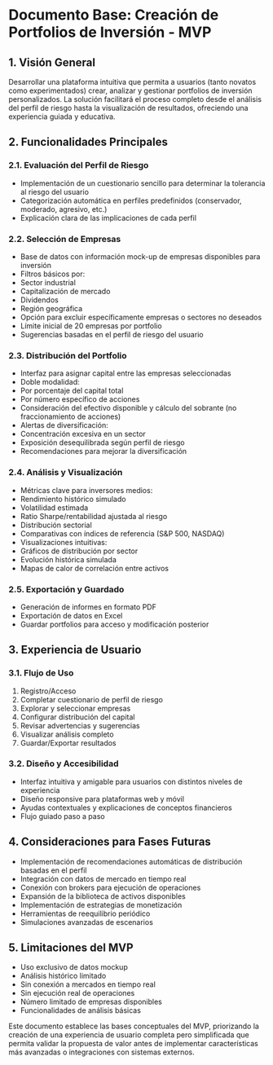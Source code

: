 # Documento Base: Creación de Portfolios de Inversión - MVP

## 1. Visión General

Desarrollar una plataforma intuitiva que permita a usuarios (tanto novatos como experimentados) crear, analizar y gestionar portfolios de inversión personalizados. La solución facilitará el proceso completo desde el análisis del perfil de riesgo hasta la visualización de resultados, ofreciendo una experiencia guiada y educativa.

## 2. Funcionalidades Principales

### 2.1. Evaluación del Perfil de Riesgo

* Implementación de un cuestionario sencillo para determinar la tolerancia al riesgo del usuario
* Categorización automática en perfiles predefinidos (conservador, moderado, agresivo, etc.)
* Explicación clara de las implicaciones de cada perfil

### 2.2. Selección de Empresas

* Base de datos con información mock-up de empresas disponibles para inversión
* Filtros básicos por:
* Sector industrial
* Capitalización de mercado
* Dividendos
* Región geográfica
* Opción para excluir específicamente empresas o sectores no deseados
* Límite inicial de 20 empresas por portfolio
* Sugerencias basadas en el perfil de riesgo del usuario

### 2.3. Distribución del Portfolio

* Interfaz para asignar capital entre las empresas seleccionadas
* Doble modalidad:
* Por porcentaje del capital total
* Por número específico de acciones
* Consideración del efectivo disponible y cálculo del sobrante (no fraccionamiento de acciones)
* Alertas de diversificación:
* Concentración excesiva en un sector
* Exposición desequilibrada según perfil de riesgo
* Recomendaciones para mejorar la diversificación

### 2.4. Análisis y Visualización

* Métricas clave para inversores medios:
* Rendimiento histórico simulado
* Volatilidad estimada
* Ratio Sharpe/rentabilidad ajustada al riesgo
* Distribución sectorial
* Comparativas con índices de referencia (S&P 500, NASDAQ)
* Visualizaciones intuitivas:
* Gráficos de distribución por sector
* Evolución histórica simulada
* Mapas de calor de correlación entre activos

### 2.5. Exportación y Guardado

* Generación de informes en formato PDF
* Exportación de datos en Excel
* Guardar portfolios para acceso y modificación posterior

## 3. Experiencia de Usuario

### 3.1. Flujo de Uso

1. Registro/Acceso
2. Completar cuestionario de perfil de riesgo
3. Explorar y seleccionar empresas
4. Configurar distribución del capital
5. Revisar advertencias y sugerencias
6. Visualizar análisis completo
7. Guardar/Exportar resultados

### 3.2. Diseño y Accesibilidad

* Interfaz intuitiva y amigable para usuarios con distintos niveles de experiencia
* Diseño responsive para plataformas web y móvil
* Ayudas contextuales y explicaciones de conceptos financieros
* Flujo guiado paso a paso

## 4. Consideraciones para Fases Futuras

* Implementación de recomendaciones automáticas de distribución basadas en el perfil
* Integración con datos de mercado en tiempo real
* Conexión con brokers para ejecución de operaciones
* Expansión de la biblioteca de activos disponibles
* Implementación de estrategias de monetización
* Herramientas de reequilibrio periódico
* Simulaciones avanzadas de escenarios

## 5. Limitaciones del MVP

* Uso exclusivo de datos mockup
* Análisis histórico limitado
* Sin conexión a mercados en tiempo real
* Sin ejecución real de operaciones
* Número limitado de empresas disponibles
* Funcionalidades de análisis básicas

Este documento establece las bases conceptuales del MVP, priorizando la creación de una experiencia de usuario completa pero simplificada que permita validar la propuesta de valor antes de implementar características más avanzadas o integraciones con sistemas externos.
